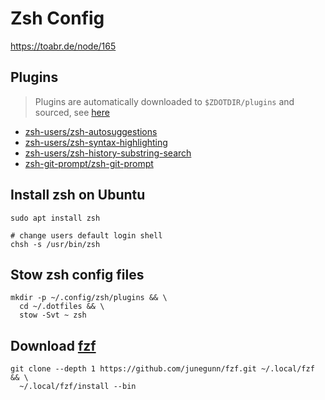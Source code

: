 # Zsh Config

https://toabr.de/node/165

## Plugins

> Plugins are automatically downloaded to `$ZDOTDIR/plugins` and sourced, see [here](zsh/functions)

- [zsh-users/zsh-autosuggestions](https://github.com/zsh-users/zsh-autosuggestions)
- [zsh-users/zsh-syntax-highlighting](https://github.com/zsh-users/zsh-syntax-highlighting)
- [zsh-users/zsh-history-substring-search](https://github.com/zsh-users/zsh-history-substring-search)
- [zsh-git-prompt/zsh-git-prompt](https://github.com/zsh-git-prompt/zsh-git-prompt)

## Install zsh on Ubuntu

```
sudo apt install zsh

# change users default login shell
chsh -s /usr/bin/zsh
```

## Stow zsh config files

```
mkdir -p ~/.config/zsh/plugins && \
  cd ~/.dotfiles && \
  stow -Svt ~ zsh
```

## Download [fzf](https://github.com/junegunn/fzf)

```
git clone --depth 1 https://github.com/junegunn/fzf.git ~/.local/fzf && \
  ~/.local/fzf/install --bin
```
